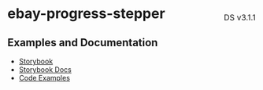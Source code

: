 <h1 style='display: flex; justify-content: space-between; align-items: center;'>
    <span>
        ebay-progress-stepper
    </span>
    <span style='font-weight: normal; font-size: medium; margin-bottom: -15px;'>
        DS v3.1.1
    </span>
</h1>

## Examples and Documentation

- [Storybook](https://ebay.github.io/evo-web/ebayui-core/?path=/story/progress-ebay-progress-stepper)
- [Storybook Docs](https://ebay.github.io/evo-web/ebayui-core/?path=/docs/progress-ebay-progress-stepper)
- [Code Examples](https://github.com/eBay/evo-web/tree/main/packages/ebayui-core/src/components/ebay-progress-stepper/examples)
